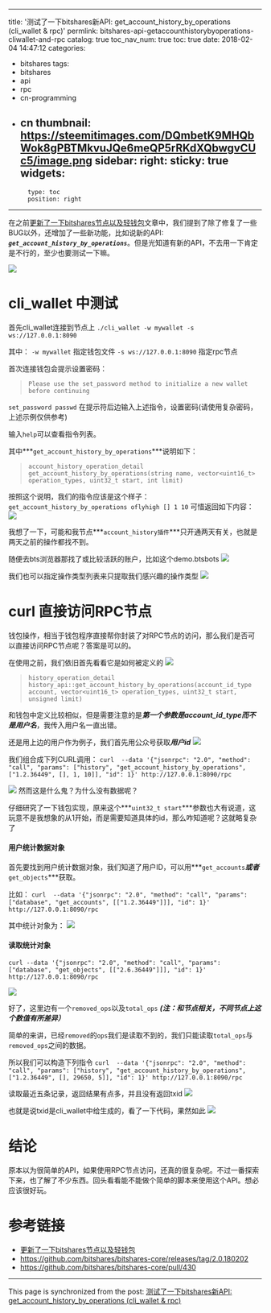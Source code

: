 
---
title: '测试了一下bitshares新API: get_account_history_by_operations (cli_wallet & rpc)'
permlink: bitshares-api-getaccounthistorybyoperations-cliwallet-and-rpc
catalog: true
toc_nav_num: true
toc: true
date: 2018-02-04 14:47:12
categories:
- bitshares
tags:
- bitshares
- api
- rpc
- cn-programming
- cn
thumbnail: https://steemitimages.com/DQmbetK9MHQbWok8gPBTMkvuJQe6meQP5rRKdXQbwgvCUc5/image.png
sidebar:
    right:
        sticky: true
widgets:
    -
        type: toc
        position: right
---


在之前[更新了一下bitshares节点以及轻钱包](https://steemit.com/bitshares/@oflyhigh/7vyz83-bitshares)文章中，我们提到了除了修复了一些BUG以外，还增加了一些新功能，比如说新的API: ***`get_account_history_by_operations`***。但是光知道有新的API，不去用一下肯定是不行的，至少也要测试一下嘛。

![](https://steemitimages.com/DQmbetK9MHQbWok8gPBTMkvuJQe6meQP5rRKdXQbwgvCUc5/image.png)

# cli_wallet  中测试

首先cli_wallet连接到节点上
`./cli_wallet -w mywallet -s ws://127.0.0.1:8090`

其中：
`-w mywallet` 指定钱包文件
`-s ws://127.0.0.1:8090` 指定rpc节点

首次连接钱包会提示设置密码：
>`Please use the set_password method to initialize a new wallet before continuing`

`set_password passwd`
在提示符后边输入上述指令，设置密码(请使用复杂密码，上述示例仅供参考)

输入`help`可以查看指令列表。

其中***`get_account_history_by_operations`***说明如下：
> `account_history_operation_detail get_account_history_by_operations(string name, vector<uint16_t> operation_types, uint32_t start, int limit)`


按照这个说明，我们的指令应该是这个样子：
`get_account_history_by_operations oflyhigh [] 1 10`
可惜返回如下内容：
![](https://steemitimages.com/DQmdXuXZUy6oyxinAXQghvYDThDyL41ZSgC1DLzk1E4KcZB/image.png)

我想了一下，可能和我节点***`account_history插件`***只开通两天有关，也就是两天之前的操作都找不到。

随便去bts浏览器那找了或比较活跃的账户，比如这个demo.btsbots
![](https://steemitimages.com/DQmYLrNDSu2zmXttwNFd5jpRzFaryzKi4tVHiJyJM72PyWB/image.png)

我们也可以指定操作类型列表来只提取我们感兴趣的操作类型
![](https://steemitimages.com/DQmPGKT7BYgtVyeku9c6TJcq5zc4mNZ46X5rmrphjw71gPQ/image.png)

# curl 直接访问RPC节点


钱包操作，相当于钱包程序直接帮你封装了对RPC节点的访问，那么我们是否可以直接访问RPC节点呢？答案是可以的。

在使用之前，我们依旧首先看看它是如何被定义的
![](https://steemitimages.com/DQmXrcWE9fsAhDGX2unoGXbB2xNHFiUgmfo19PJUrGaD3jZ/image.png)
>`history_operation_detail history_api::get_account_history_by_operations(account_id_type account, vector<uint16_t> operation_types, uint32_t start, unsigned limit)`

和钱包中定义比较相似，但是需要注意的是***第一个参数是account_id_type而不是用户名***，我传入用户名一直出错。

还是用上边的用户作为例子，我们首先用公众号获取***用户id***
![](https://steemitimages.com/DQmbGv195pe7kx4ZCSVjDGsKy1e9b99AYB2gmJGvzb2MkTB/image.png)

我们组合成下列CURL调用：
`curl  --data '{"jsonrpc": "2.0", "method": "call", "params": ["history", "get_account_history_by_operations", ["1.2.36449", [], 1, 10]], "id": 1}' http://127.0.0.1:8090/rpc`


![](https://steemitimages.com/DQmee9EdswRPbTkqzQbo2N8FdoMe4MTjrWijGyYeh4VAus2/image.png)
然而这是什么鬼？为什么没有数据呢？

仔细研究了一下钱包实现，原来这个***`uint32_t start`***参数也大有说道，这玩意不是我想象的从1开始，而是需要知道具体的id，那么咋知道呢？这就略复杂了

#### 用户统计数据对象

首先要找到用户统计数据对象，我们知道了用户ID，可以用***`get_accounts`***或者***`get_objects`***获取。

比如：
`curl  --data '{"jsonrpc": "2.0", "method": "call", "params": ["database", "get_accounts", [["1.2.36449"]]], "id": 1}' http://127.0.0.1:8090/rpc`

其中统计对象为：
![](https://steemitimages.com/DQmeUfkjhRqhWuRm8v6NsZ8iW54PsHRz4xmU5PDTa7yCC4T/image.png)

#### 读取统计对象

`curl --data '{"jsonrpc": "2.0", "method": "call", "params": ["database", "get_objects", [["2.6.36449"]]], "id": 1}' http://127.0.0.1:8090/rpc`

![](https://steemitimages.com/DQmVkP1AN8iZumzk4knaQJ2ch5p8ACp1AkinQXLeXgp5weF/image.png)

好了，这里边有一个`removed_ops`以及`total_ops`
***(注：和节点相关，不同节点上这个数值有所差异）***

简单的来讲，已经`removed`的`ops`我们是读取不到的，我们只能读取`total_ops`与`removed_ops`之间的数据。

所以我们可以构造下列指令
`curl  --data '{"jsonrpc": "2.0", "method": "call", "params": ["history", "get_account_history_by_operations", ["1.2.36449", [], 29650, 5]], "id": 1}' http://127.0.0.1:8090/rpc`

读取最近五条记录，返回结果有点多，并且没有返回txid
![](https://steemitimages.com/DQmaigjJrsWJpbkULFCL6paxzCaBDcoBuzDo7pbqnrFQFsj/image.png)

也就是说txid是cli_wallet中给生成的，看了一下代码，果然如此
![](https://steemitimages.com/DQmdNwSeQdinCodnE19SHS3KPo6xbyqs2B6RaKwdXD3FySP/image.png)

# 结论

原本以为很简单的API，如果使用RPC节点访问，还真的很复杂呢。不过一番探索下来，也了解了不少东西。回头看看能不能做个简单的脚本来使用这个API。想必应该很好玩。


# 参考链接

* [更新了一下bitshares节点以及轻钱包](https://steemit.com/bitshares/@oflyhigh/7vyz83-bitshares)
* https://github.com/bitshares/bitshares-core/releases/tag/2.0.180202
* https://github.com/bitshares/bitshares-core/pull/430

- - -

This page is synchronized from the post: [测试了一下bitshares新API: get_account_history_by_operations (cli_wallet & rpc)](https://steemit.com/@oflyhigh/bitshares-api-getaccounthistorybyoperations-cliwallet-and-rpc)
